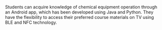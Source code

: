 Students can acquire knowledge of chemical equipment operation through an Android app, which has been developed using Java and Python. They have the flexibility to access their preferred course materials on TV using BLE and NFC technology.
